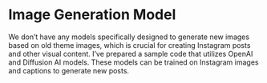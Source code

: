 # Image Generation Model

We don’t have any models specifically designed to generate new images based on old theme images, which is crucial for creating Instagram posts and other visual content. I’ve prepared a sample code that utilizes OpenAI and Diffusion AI models. These models can be trained on Instagram images and captions to generate new posts.


